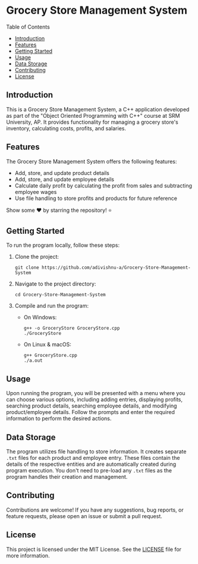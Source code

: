 # Grocery Store Management System

Table of Contents
- [Introduction](#introduction)
- [Features](#features)
- [Getting Started](#getting-started)
- [Usage](#usage)
- [Data Storage](#data-storage)
- [Contributing](#contributing)
- [License](#license)

## Introduction

This is a Grocery Store Management System, a C++ application developed as part of the "Object Oriented Programming with C++" course at SRM University, AP. It provides functionality for managing a grocery store's inventory, calculating costs, profits, and salaries.

## Features

The Grocery Store Management System offers the following features:

- Add, store, and update product details
- Add, store, and update employee details
- Calculate daily profit by calculating the profit from sales and subtracting employee wages
- Use file handling to store profits and products for future reference

Show some ❤️ by starring the repository! ⭐️
## Getting Started

To run the program locally, follow these steps:

1. Clone the project:

   ```shell
   git clone https://github.com/adivishnu-a/Grocery-Store-Management-System
   ```

2. Navigate to the project directory:

   ```shell
   cd Grocery-Store-Management-System
   ```

3. Compile and run the program:

   - On Windows:

     ```shell
     g++ -o GroceryStore GroceryStore.cpp
     ./GroceryStore
     ```

   - On Linux & macOS:

     ```shell
     g++ GroceryStore.cpp
     ./a.out
     ```

## Usage

Upon running the program, you will be presented with a menu where you can choose various options, including adding entries, displaying profits, searching product details, searching employee details, and modifying product/employee details. Follow the prompts and enter the required information to perform the desired actions.

## Data Storage

The program utilizes file handling to store information. It creates separate `.txt` files for each product and employee entry. These files contain the details of the respective entities and are automatically created during program execution. You don't need to pre-load any `.txt` files as the program handles their creation and management.

## Contributing

Contributions are welcome! If you have any suggestions, bug reports, or feature requests, please open an issue or submit a pull request.

## License

This project is licensed under the MIT License. See the [LICENSE](LICENSE) file for more information.
